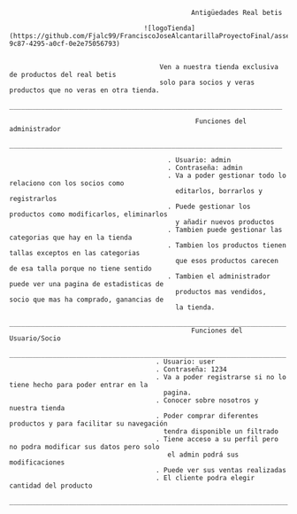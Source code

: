                                                   Antigüedades Real betis 

                                      ![logoTienda](https://github.com/Fjalc99/FranciscoJoseAlcantarillaProyectoFinal/assets/150147505/4f829ade-9c87-4295-a0cf-0e2e75056793)


                                          Ven a nuestra tienda exclusiva de productos del real betis 
                                          solo para socios y veras productos que no veras en otra tienda.
                                         _____________________________________________________________________
                                         
                                                   Funciones del administrador
                                         _____________________________________________________________________
                                                   
                                            . Usuario: admin
                                            . Contraseña: admin
                                            . Va a poder gestionar todo lo relaciono con los socios como 
                                              editarlos, borrarlos y registrarlos
                                            . Puede gestionar los productos como modificarlos, eliminarlos 
                                              y añadir nuevos productos
                                            . Tambien puede gestionar las categorias que hay en la tienda
                                            . Tambien los productos tienen tallas exceptos en las categorias
                                              que esos productos carecen de esa talla porque no tiene sentido
                                            . Tambien el administrador puede ver una pagina de estadisticas de
                                              productos mas vendidos, socio que mas ha comprado, ganancias de
                                              la tienda.
                                         ______________________________________________________________________
                                                  Funciones del Usuario/Socio
                                         ______________________________________________________________________
                                         . Usuario: user  
                                         . Contraseña: 1234
                                         . Va a poder registrarse si no lo tiene hecho para poder entrar en la
                                           pagina.
                                         . Conocer sobre nosotros y nuestra tienda
                                         . Poder comprar diferentes productos y para facilitar su navegación
                                           tendra disponible un filtrado
                                         . Tiene acceso a su perfil pero no podra modificar sus datos pero solo 
                                            el admin podrá sus modificaciones
                                         . Puede ver sus ventas realizadas
                                         . El cliente podra elegir cantidad del producto
                                         ________________________________________________________________________
      
                                         
